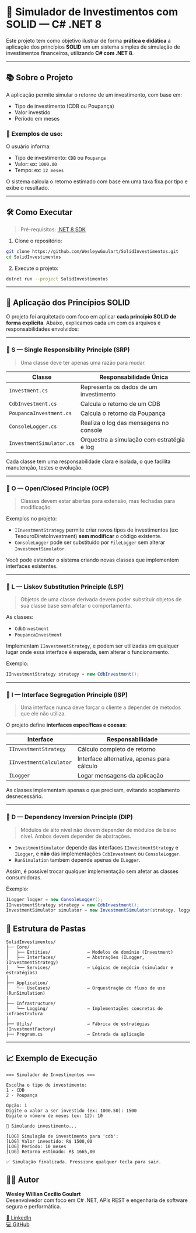 # 💼 Simulador de Investimentos com SOLID — C# .NET 8

Este projeto tem como objetivo ilustrar de forma **prática e didática** a aplicação dos princípios **SOLID** em um sistema simples de simulação de investimentos financeiros, utilizando **C# com .NET 8**.

---

## 📚 Sobre o Projeto

A aplicação permite simular o retorno de um investimento, com base em:

- Tipo de investimento (CDB ou Poupança)
- Valor investido
- Período em meses

### 🧾 Exemplos de uso:
O usuário informa:
- Tipo de investimento: `CDB` ou `Poupança`
- Valor: ex: `1000.00`
- Tempo: ex: `12 meses`

O sistema calcula o retorno estimado com base em uma taxa fixa por tipo e exibe o resultado.

---

## 🛠️ Como Executar

> Pré-requisitos: [.NET 8 SDK](https://dotnet.microsoft.com/download/dotnet/8.0)

1. Clone o repositório:

```bash
git clone https://github.com/WesleywGoulart/SolidInvestimentos.git
cd SolidInvestimentos
```

2. Execute o projeto:

```bash
dotnet run --project SolidInvestimentos
```

---

## 🧠 Aplicação dos Princípios SOLID

O projeto foi arquitetado com foco em aplicar **cada princípio SOLID de forma explícita**. Abaixo, explicamos cada um com os arquivos e responsabilidades envolvidos:

---

### 🔸 S — **Single Responsibility Principle (SRP)**

> Uma classe deve ter apenas uma razão para mudar.

| Classe | Responsabilidade Única |
|--------|------------------------|
| `Investment.cs` | Representa os dados de um investimento |
| `CdbInvestment.cs` | Calcula o retorno de um CDB |
| `PoupancaInvestment.cs` | Calcula o retorno da Poupança |
| `ConsoleLogger.cs` | Realiza o log das mensagens no console |
| `InvestmentSimulator.cs` | Orquestra a simulação com estratégia e log |

Cada classe tem uma responsabilidade clara e isolada, o que facilita manutenção, testes e evolução.

---

### 🔸 O — **Open/Closed Principle (OCP)**

> Classes devem estar abertas para extensão, mas fechadas para modificação.

Exemplos no projeto:

- `IInvestmentStrategy` permite criar novos tipos de investimentos (ex: TesouroDiretoInvestment) **sem modificar** o código existente.
- `ConsoleLogger` pode ser substituído por `FileLogger` sem alterar `InvestmentSimulator`.

Você pode estender o sistema criando novas classes que implementem interfaces existentes.

---

### 🔸 L — **Liskov Substitution Principle (LSP)**

> Objetos de uma classe derivada devem poder substituir objetos de sua classe base sem afetar o comportamento.

As classes:

- `CdbInvestment`
- `PoupancaInvestment`

Implementam `IInvestmentStrategy`, e podem ser utilizadas em qualquer lugar onde essa interface é esperada, sem alterar o funcionamento.

Exemplo:

```csharp
IInvestmentStrategy strategy = new CdbInvestment();
```

---

### 🔸 I — **Interface Segregation Principle (ISP)**

> Uma interface nunca deve forçar o cliente a depender de métodos que ele não utiliza.

O projeto define **interfaces específicas e coesas**:

| Interface | Responsabilidade |
|-----------|------------------|
| `IInvestmentStrategy` | Cálculo completo de retorno |
| `IInvestmentCalculator` | Interface alternativa, apenas para cálculo |
| `ILogger` | Logar mensagens da aplicação |

As classes implementam apenas o que precisam, evitando acoplamento desnecessário.

---

### 🔸 D — **Dependency Inversion Principle (DIP)**

> Módulos de alto nível não devem depender de módulos de baixo nível. Ambos devem depender de abstrações.

- `InvestmentSimulator` depende das interfaces `IInvestmentStrategy` e `ILogger`, e **não** das implementações `CdbInvestment` ou `ConsoleLogger`.
- `RunSimulation` também depende apenas de `ILogger`.

Assim, é possível trocar qualquer implementação sem afetar as classes consumidoras.

Exemplo:

```csharp
ILogger logger = new ConsoleLogger();
IInvestmentStrategy strategy = new CdbInvestment();
InvestmentSimulator simulator = new InvestmentSimulator(strategy, logger);
```

## 📂 Estrutura de Pastas

```
SolidInvestimentos/
├── Core/
│   ├── Entities/              → Modelos de domínio (Investment)
│   ├── Interfaces/            → Abstrações (ILogger, IInvestmentStrategy)
│   └── Services/              → Lógicas de negócio (simulador e estratégias)
│
├── Application/
│   └── UseCases/              → Orquestração do fluxo de uso (RunSimulation)
│
├── Infrastructure/
│   └── Logging/               → Implementações concretas de infraestrutura
│
├── Utils/                     → Fábrica de estratégias (InvestmentFactory)
├── Program.cs                 → Entrada da aplicação
```

---

## 📈 Exemplo de Execução

```plaintext
=== Simulador de Investimentos ===

Escolha o tipo de investimento:
1 - CDB
2 - Poupança

Opção: 1
Digite o valor a ser investido (ex: 1000.50): 1500
Digite o número de meses (ex: 12): 10

🔄 Simulando investimento...

[LOG] Simulação de investimento para 'cdb':
[LOG] Valor investido: R$ 1500,00
[LOG] Período: 10 meses
[LOG] Retorno estimado: R$ 1665,00

✅ Simulação finalizada. Pressione qualquer tecla para sair.
```

## 👨‍💻 Autor

**Wesley Willian Cecilio Goulart**  
Desenvolvedor com foco em C# .NET, APIs REST e engenharia de software segura e performática.

[🔗 LinkedIn](https://www.linkedin.com/in/wesleywillian)  
[💻 GitHub](https://github.com/WesleywGoulart)

